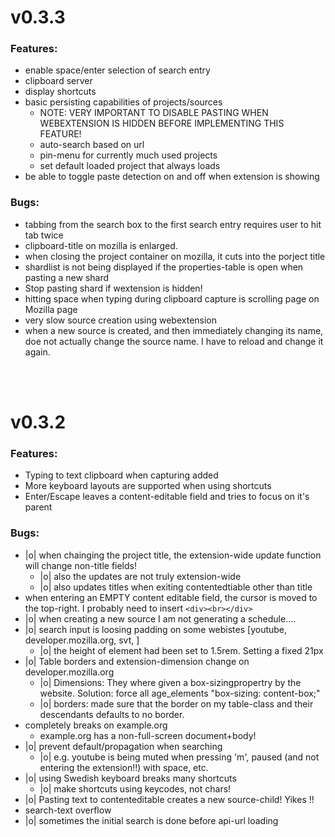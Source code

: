 

# v0.3.3

### Features:
- enable space/enter selection of search entry
- clipboard server
- display shortcuts
- basic persisting capabilities of projects/sources
	- NOTE: VERY IMPORTANT TO DISABLE PASTING WHEN WEBEXTENSION IS HIDDEN BEFORE IMPLEMENTING THIS FEATURE!
	- auto-search based on url
	- pin-menu for currently much used projects
	- set default loaded project that always loads
- be able to toggle paste detection on and off when extension is showing


### Bugs:
- tabbing from the search box to the first search entry requires user to hit tab twice
- clipboard-title on mozilla is enlarged.
- when closing the project container on mozilla, it cuts into the porject title
- shardlist is not being displayed if the properties-table is open when pasting a new shard 
- Stop pasting shard if wextension is hidden!
- hitting space when typing during clipboard capture is scrolling page on Mozilla page
- very slow source creation using webextension
- when a new source is created, and then immediately changing its name, doe not actually change the source name. I have to reload and change it again.


<br>
<br>

# v0.3.2

### Features:
- Typing to text clipboard when capturing added
- More keyboard layouts are supported when using shortcuts
- Enter/Escape leaves a content-editable field and tries to focus on it's parent


### Bugs:
- |o| when chainging the project title, the extension-wide update function will change non-title fields!
    - |o| also the updates are not truly extension-wide
    - |o| also updates titles when exiting contentedtiable other than title
- when entering an EMPTY content editable field, the cursor is moved to the top-right. I probably need to insert `<div><br></div>`
- |o| when creating a new source I am not generating a schedule....
- |o| search input is loosing padding on some webistes [youtube, developer.mozilla.org, svt, ]
    - |o| the height of element had been set to 1.5rem. Setting a fixed 21px 
- |o| Table borders and extension-dimension change on developer.mozilla.org
    - |o| Dimensions: They where given a box-sizingpropertry by the website. Solution: force all age_elements "box-sizing: content-box;"
    - |o| borders: made sure that the border on my table-class and their descendants defaults to no border.
- completely breaks on example.org
    - example.org has a non-full-screen document+body!
- |o| prevent default/propagation when searching
    - |o| e.g. youtube is being muted when pressing 'm', paused (and not entering the extension!!) with space, etc.
- |o| using Swedish keyboard breaks many shortcuts
    - |o| make shortcuts using keycodes, not chars!
- |o| Pasting text to contenteditable creates a new source-child! Yikes !!
- search-text overflow
- |o| sometimes the initial search is done before api-url loading

